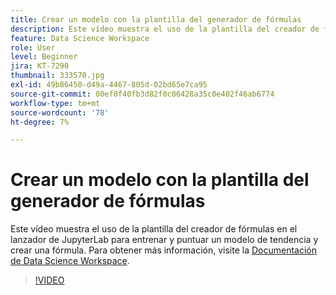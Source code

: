 ```yaml
---
title: Crear un modelo con la plantilla del generador de fórmulas
description: Este vídeo muestra el uso de la plantilla del creador de fórmulas en el lanzador de JupyterLab para entrenar y puntuar un modelo de tendencia y crear una fórmula.
feature: Data Science Workspace
role: User
level: Beginner
jira: KT-7290
thumbnail: 333570.jpg
exl-id: 49b86450-d49a-4467-805d-02bd65e7ca95
source-git-commit: 00ef0f40fb3d82f0c06428a35c0e402f46ab6774
workflow-type: tm+mt
source-wordcount: '78'
ht-degree: 7%

---
```


# Crear un modelo con la plantilla del generador de fórmulas

Este vídeo muestra el uso de la plantilla del creador de fórmulas en el lanzador de JupyterLab para entrenar y puntuar un modelo de tendencia y crear una fórmula. Para obtener más información, visite la [Documentación de Data Science Workspace](https://experienceleague.adobe.com/docs/experience-platform/data-science-workspace/home.html?lang=es).

>[!VIDEO](https://video.tv.adobe.com/v/333570?learn=on)
